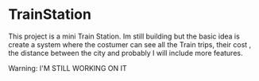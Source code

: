 # TrainStation
This project is a mini Train Station.
Im still building but the basic idea is create a system where the costumer can see all the Train trips, their cost , the distance between the city and probably I will
include more features.

Warning: I'M STILL WORKING ON IT 
